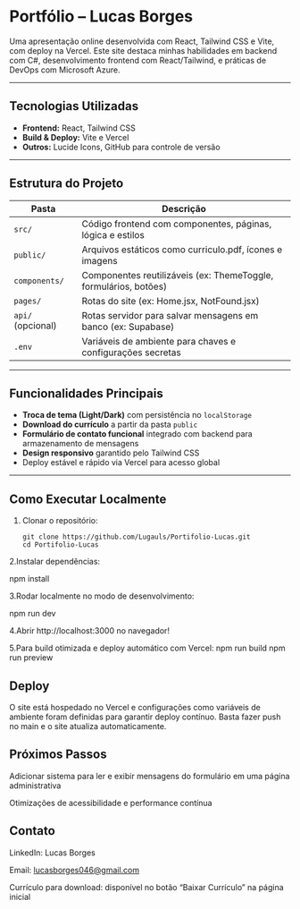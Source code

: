 # Portfólio – Lucas Borges

Uma apresentação online desenvolvida com React, Tailwind CSS e Vite, com deploy na Vercel. Este site destaca minhas habilidades em backend com C#, desenvolvimento frontend com React/Tailwind, e práticas de DevOps com Microsoft Azure.

---

##  Tecnologias Utilizadas

- **Frontend:** React, Tailwind CSS  
- **Build & Deploy:** Vite e Vercel  
- **Outros:** Lucide Icons, GitHub para controle de versão

---

##  Estrutura do Projeto

| Pasta              | Descrição                                                       |
|-------------------|------------------------------------------------------------------|
| `src/`            | Código frontend com componentes, páginas, lógica e estilos       |
| `public/`         | Arquivos estáticos como curriculo.pdf, ícones e imagens       |
| `components/`     | Componentes reutilizáveis (ex: ThemeToggle, formulários, botões) |
| `pages/`          | Rotas do site (ex: Home.jsx, NotFound.jsx)                  |
| `api/` (opcional) | Rotas servidor para salvar mensagens em banco (ex: Supabase)     |
| `.env`            | Variáveis de ambiente para chaves e configurações secretas      |

---

##  Funcionalidades Principais

- **Troca de tema (Light/Dark)** com persistência no `localStorage`  
- **Download do currículo** a partir da pasta `public`  
- **Formulário de contato funcional** integrado com backend para armazenamento de mensagens  
- **Design responsivo** garantido pelo Tailwind CSS  
- Deploy estável e rápido via Vercel para acesso global

---

##  Como Executar Localmente

1. Clonar o repositório:  
   ````
   git clone https://github.com/Lugauls/Portifolio-Lucas.git
   cd Portifolio-Lucas

2.Instalar dependências:

   npm install

3.Rodar localmente no modo de desenvolvimento:

   npm run dev

4.Abrir http://localhost:3000 no navegador!

5.Para build otimizada e deploy automático com Vercel:
   npm run build
   npm run preview
   

##  Deploy

O site está hospedado no Vercel e configurações como variáveis de ambiente foram definidas para garantir deploy contínuo. Basta fazer push no main e o site atualiza automaticamente.

##  Próximos Passos

Adicionar sistema para ler e exibir mensagens do formulário em uma página administrativa


Otimizações de acessibilidade e performance contínua

##  Contato

LinkedIn: Lucas Borges

Email: lucasborges046@gmail.com

Currículo para download: disponível no botão “Baixar Currículo” na página inicial












































































































